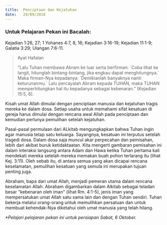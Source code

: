 ```yaml
---
title:  Penciptaan dan Kejatuhan
date:   29/09/2018
---
```


### Untuk Pelajaran Pekan ini Bacalah: 
Kejadian 1:26, 27; 1 Yohanes 4:7, 8, 16; Kejadian 3:16-19; Kejadian 11:1-9; Galatia 3:29; Ulangan 7:6-11.

> <p>Ayat Hafalan</p>
> “Lalu Tuhan membawa Abram ke luar serta berfirman: `Coba lihat ke langit, hitunglah bintang-bintang, jika engkau dapat menghitungnya.` Maka firman-Nya kepadanya: `Demikianlah banyaknya nanti keturunanmu.` Lalu percayalah Abram kepada TUHAN, maka TUHAN memperhitungkan hal itu kepadanya sebagai kebenaran.” (Kejadian 15:5, 6).

Kisah umat Allah dimulai dengan penciptaan manusia dan kejatuhan tragis mereka ke dalam dosa. Setiap usaha untuk memahami sifat kesatuan di gereja harus dimulai dengan rencana awal Allah pada penciptaan dan kemudian perlunya pemulihan setelah kejatuhan.

Pasal-pasal permulaan dari ALkitab mengungkapkan bahwa Tuhan ingin agar manusia tetap satu keluarga. Sayangnya, kesatuan ini terputus setelah tragedi dosa. Dalam dosa saja muncul akar perpecahan dan pemisahan, lebih dari akibat buruk ketidaktaatan. Kita mengerti gambaran pemisahan ini dalam interaksi langsung antara Adam dan Hawa ketika Tuhan pertama kali mendekati mereka setelah mereka memakan buah pohon terlarang itu (lihat Kej. 3:11). Oleh sebab itu, di antara semua yang akan dicapai rencana keselamatan, pemulihan kesatuan yang semula ini merupakan tujuan penting juga.

Abraham, bapa dari umat Allah, menjadi pemeran utama dalam rencana keselamatan Allah. Abraham digambarkan dalam Alkitab sebagai teladan besar "kebenaran oleh iman" (lihat Rm. 4:1-5), jenis iman yang mempersatukan umat Allah satu sama lain dan dengan Tuhan sendiri. Tuhan bekerja melalui orang-orang untuk memulihkan persatuan dan untuk membuat kehendak-Nya diketahui oleh umat manusia yang telah hilang.

_*Pelajari pelajaran pekan ini untuk persiapan Sabat, 6 Oktober._